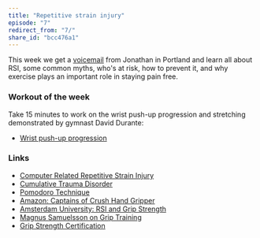 ```yaml
---
title: "Repetitive strain injury"
episode: "7"
redirect_from: "7/"
share_id: "bcc476a1"
---
```


This week we get a <a href="{{ site.url }}/voicemail/">voicemail</a> from Jonathan in Portland and learn all about RSI, some common myths, who's at risk, how to prevent it, and why exercise plays an important role in staying pain free.

### Workout of the week

Take 15 minutes to work on the wrist push-up progression and stretching
demonstrated by gymnast David Durante:

- [Wrist push-up progression](https://www.youtube.com/watch?v=27Nqg0ySjHw&feature=youtu.be&t=2m)

### Links

- [Computer Related Repetitive Strain Injury](http://rsi.unl.edu/)
- [Cumulative Trauma Disorder](http://www.eorthopod.com/content/cumulative-trauma-disorder)
- [Pomodoro Technique](http://pomodorotechnique.com/)
- [Amazon: Captains of Crush Hand Gripper](http://chrshnt.com/handgripper)
- [Amsterdam University: RSI and Grip Strength](http://kennisbank.hva.nl/document/218794)
- [Magnus Samuelsson on Grip Training](http://youtu.be/f_KyQbnCee4?t=11m45s)
- [Grip Strength Certification](http://www.ironmind.com/ironmind/opencms/Main/captainsofcrush2.html)
